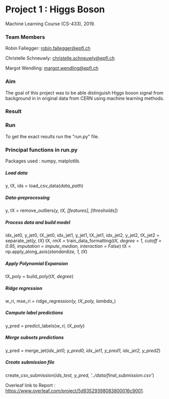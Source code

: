 # Project 1 : Higgs Boson
Machine Learning Course (CS-433), 2019.

### Team Members

Robin Fallegger: robin.fallegger@epfl.ch

Christelle Schneuwly: christelle.schneuwly@epfl.ch

Margot Wendling: margot.wendling@epfl.ch

### Aim
The goal of this project was to be able distinguish Higgs boson signal from background in in original data from CERN using machine learning methods. 

### Result

### Run
To get the exact results run the "run.py" file.

### Principal functions in run.py
Packages used : numpy, matplotlib.

##### Load data
y, tX, ids = load_csv_data(*data_path*)

##### Data-preprocessing
y, tX = remove_outliers(*y, tX, [features], [thresholds]*)

##### Process data and build model
idx_jet0, y_jet0, tX_jet0, idx_jet1, y_jet1, tX_jet1, idx_jet2, y_jet2, tX_jet2 = separate_jet(*y, tX*)
tX, rmX = train_data_formatting(*tX, degree = 1, cutoff = 0.95, imputation = impute_median, interaction = False*)
tX = np.apply_along_axis(*standardize, 1, tX*)

##### Apply Polynomial Expansion 
tX_poly = build_poly(*tX, degree*) 

##### Ridge regression
w_ri, mse_ri = ridge_regression(*y, tX_poly, lambda_*)

##### Compute label predictions
y_pred = predict_labels(*w_ri, tX_poly*)

##### Merge subsets predictions
y_pred = merge_jet(*idx_jet0, y_pred0, idx_jet1, y_pred1, idx_jet2, y_pred2*)

##### Create submission file
create_csv_submission(*ids_test, y_pred, '../data/final_submission.csv'*)


Overleaf link to Report : https://www.overleaf.com/project/5d93529398083800016c9001.
